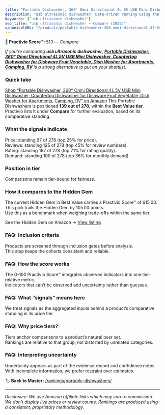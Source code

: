 ```yaml
---
title: "Portable Dishwasher, 360° Omni Directional 4L 5V USB Mini Dishwasher, Countertop Dishwasher for Dishware Fruit Vegetable, Dish Washer for Apartments, Camping, RV"
description: "usb ultrasonic dishwasher: Data-driven ranking using the Practivio Score™. Positioned by quality, value, demand, findability, momentum."
keywords: ["usb ultrasonic dishwasher"]
seo_title: "usb ultrasonic dishwasher — Compare (2025)"
canonicalURL: "/products/portable-dishwasher-360-omni-directional-4l-5v-usb-mini-dishwasher-countertop-dishwasher-for-dishware-fruit-vegetable-dish-washer-for-apartments-camping-rv-B0D12M45D6/"
---
```


**🛒 Practivio Score™:** 510 — _Compare_


*If you're comparing **usb ultrasonic dishwasher**, **[Portable Dishwasher, 360° Omni Directional 4L 5V USB Mini Dishwasher, Countertop Dishwasher for Dishware Fruit Vegetable, Dish Washer for Apartments, Camping, RV](https://www.amazon.com/dp/B0D12M45D6?tag=practivio-20)** is a strong alternative to put on your shortlist.*
### Quick take
[Shop “Portable Dishwasher, 360° Omni Directional 4L 5V USB Mini Dishwasher, Countertop Dishwasher for Dishware Fruit Vegetable, Dish Washer for Apartments, Camping, RV” on Amazon](https://www.amazon.com/dp/B0D12M45D6?tag=practivio-20)
This Portable Dishwashers is positioned **139 out of 278**, within the **Best Value tier**.  
Practivio lists it under **Compare** for further evaluation, based on its comparative standing.

### What the signals indicate
Price: standing 67 of 278 (top 25% for price).  
Reviews: standing 125 of 278 (top 45% for review numbers).  
Rating: standing 197 of 278 (top 71% for rating quality).  
Demand: standing 100 of 278 (top 36% for monthly demand).

### Position in tier
Comparisons remain tier-bound for fairness.

### How it compares to the Hidden Gem
The current Hidden Gem in Best Value carries a Practivio Score™ of 615.00.  
This pick trails the Hidden Gem by 105.00 points.  
Use this as a benchmark when weighing trade-offs within the same tier.  

See the Hidden Gem on Amazon → [View listing](https://www.amazon.com/dp/B00K8FS5R2?tag=practivio-20)

### FAQ: Inclusion criteria
Products are screened through inclusion gates before analysis.  
This step keeps the cohorts consistent and reliable.

### FAQ: How the score works
The 0–100 Practivio Score™ integrates observed indicators into one tier-relative metric.  
Indicators that can’t be observed add uncertainty rather than guesses.

### FAQ: What “signals” means here
We treat signals as the aggregated inputs behind a product’s comparative standing in its price tier.

### FAQ: Why price tiers?
Tiers anchor comparisons to a product’s natural peer set.  
Rankings are relative to that group, not distorted by unrelated categories.

### FAQ: Interpreting uncertainty
Uncertainty appears as part of the evidence record and confidence notes.  
With incomplete information, we prefer restraint over estimates.

<!-- Missing template for Compare/CompareWithinPriceClass -->


🏷️ **Back to Master:** [/rankings/portable-dishwashers/](/rankings/portable-dishwashers/)

---
_Disclosure: We use Amazon affiliate links which may earn a commission. We don’t display live prices or review counts. Rankings are produced using a consistent, proprietary methodology._
